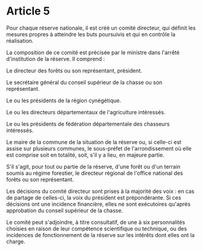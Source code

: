# Article 5

Pour chaque réserve nationale, il est créé un comité directeur, qui définit les mesures propres à atteindre les buts poursuivis et qui en contrôle la réalisation.

La composition de ce comité est précisée par le ministre dans l'arrêté d'institution de la réserve. Il comprend :

Le directeur des forêts ou son représentant, président.

Le secrétaire général du conseil supérieur de la chasse ou son représentant.

Le ou les présidents de la région cynégétique.

Le ou les directeurs départementaux de l'agriculture intéressés.

Le ou les présidents de fédération départementale des chasseurs intéressés.

Le maire de la commune de la situation de la réserve ou, si celle-ci est assise sur plusieurs communes, le sous-préfet de l'arrondissement où elle est comprise soit en totalité, soit, s'il y a lieu, en majeure partie.

S'il s'agit, pour tout ou partie de la réserve, d'une forêt ou d'un terrain soumis au régime forestier, le directeur régional de l'office national des forêts ou son représentant.

Les décisions du comité directeur sont prises à la majorité des voix : en cas de partage de celles-ci, la voix du président est prépondérante. Si ces décisions ont une incidence financière, elles ne sont exécutoires qu'après approbation du conseil supérieur de la chasse.

Le comité peut s'adjoindre, à titre consultatif, de une à six personnalités choisies en raison de leur compétence scientifique ou technique, ou des incidences de fonctionnement de la réserve sur les intérêts dont elles ont la charge.
